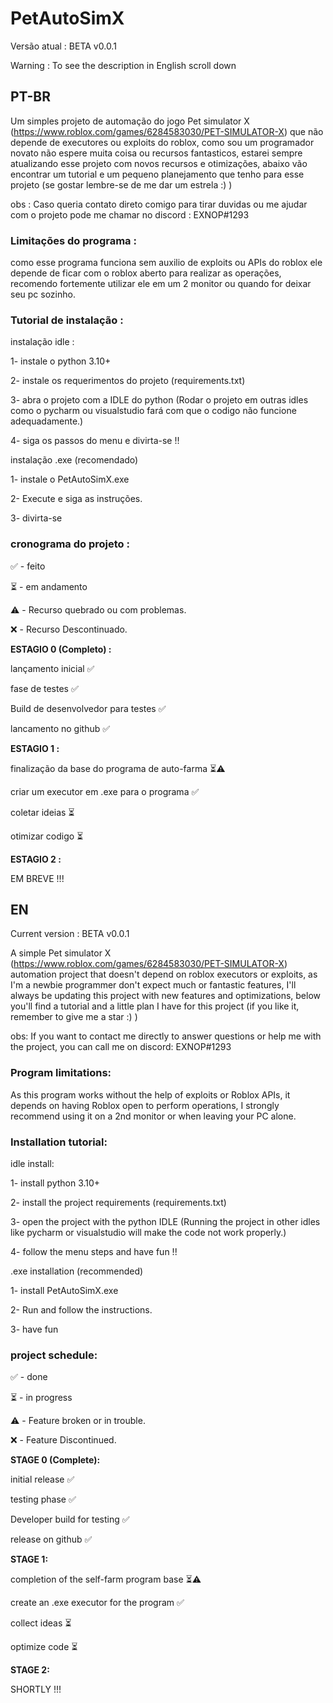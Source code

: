 # PetAutoSimX
Versão atual : BETA v0.0.1

Warning : To see the description in English scroll down

## PT-BR

Um simples projeto de automação do jogo Pet simulator X (https://www.roblox.com/games/6284583030/PET-SIMULATOR-X) que não depende de executores ou exploits do roblox,  como sou um programador novato não espere muita coisa ou recursos fantasticos, estarei sempre atualizando esse projeto com novos recursos e otimizações, abaixo vão encontrar um tutorial e um pequeno planejamento que tenho para esse projeto (se gostar lembre-se de me dar um estrela :) )

obs : Caso queria contato direto comigo para tirar duvidas ou me ajudar com o projeto pode me chamar no discord : EXNOP#1293

### Limitações do programa :

como esse programa funciona sem auxilio de exploits ou APIs do roblox ele depende de ficar com o roblox aberto para realizar as operações, recomendo fortemente utilizar ele em um 2 monitor ou quando for deixar seu pc sozinho.

### Tutorial de instalação :

instalação idle : 

1- instale o python 3.10+

2- instale os requerimentos do projeto (requirements.txt)

3- abra o projeto com a IDLE do python (Rodar o projeto em outras idles como o pycharm ou visualstudio fará com que o codigo não funcione adequadamente.)

4- siga os passos do menu e divirta-se !!

instalação .exe (recomendado)

1- instale o PetAutoSimX.exe

2- Execute e siga as instruções.

3- divirta-se

### cronograma do projeto :

✅ - feito

⏳ - em andamento

⚠️ - Recurso quebrado ou com problemas.

❌ - Recurso Descontinuado.


**ESTAGIO 0 (Completo) :**


lançamento inicial ✅

fase de testes ✅

Build de desenvolvedor para testes ✅

lancamento no github ✅

**ESTAGIO 1 :**


finalização da base do programa de auto-farma ⏳⚠️

criar um executor em .exe para o programa ✅

coletar ideias ⏳

otimizar codigo ⏳

**ESTAGIO 2 :**


EM BREVE !!!

## EN
Current version : BETA v0.0.1

A simple Pet simulator X (https://www.roblox.com/games/6284583030/PET-SIMULATOR-X) automation project that doesn't depend on roblox executors or exploits, as I'm a newbie programmer don't expect much or fantastic features, I'll always be updating this project with new features and optimizations, below you'll find a tutorial and a little plan I have for this project (if you like it, remember to give me a star :) )

obs: If you want to contact me directly to answer questions or help me with the project, you can call me on discord: EXNOP#1293

### Program limitations:

As this program works without the help of exploits or Roblox APIs, it depends on having Roblox open to perform operations, I strongly recommend using it on a 2nd monitor or when leaving your PC alone.

### Installation tutorial:

idle install:

1- install python 3.10+

2- install the project requirements (requirements.txt)

3- open the project with the python IDLE (Running the project in other idles like pycharm or visualstudio will make the code not work properly.)

4- follow the menu steps and have fun !!

.exe installation (recommended)

1- install PetAutoSimX.exe

2- Run and follow the instructions.

3- have fun

### project schedule:

✅ - done

⏳ - in progress

⚠️ - Feature broken or in trouble.

❌ - Feature Discontinued.


**STAGE 0 (Complete):**


initial release ✅

testing phase ✅

Developer build for testing ✅

release on github ✅

**STAGE 1:**


completion of the self-farm program base ⏳⚠️

create an .exe executor for the program ✅

collect ideas ⏳

optimize code ⏳

**STAGE 2:**


SHORTLY !!!
